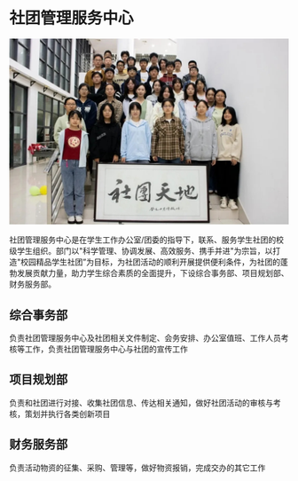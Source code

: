 # 社团管理服务中心

![社团管理服务中心](../media/association_management_service_center.jpg)

社团管理服务中心是在学生工作办公室/团委的指导下，联系、服务学生社团的校级学生组织。部门以"科学管理、协调发展、高效服务、携手并进"为宗旨，以打造"校园精品学生社团”为目标，为社团活动的顺利开展提供便利条件，为社团的蓬勃发展贡献力量，助力学生综合素质的全面提升，下设综合事务部、项目规划部、财务服务部。

## 综合事务部

负责社团管理服务中心及社团相关文件制定、会务安排、办公室值班、工作人员考核等工作，负责社团管理服务中心与社团的宣传工作

## 项目规划部

负责和社团进行对接、收集社团信息、传达相关通知，做好社团活动的审核与考核，策划并执行各类创新项目

## 财务服务部

负责活动物资的征集、采购、管理等，做好物资报销，完成交办的其它工作
